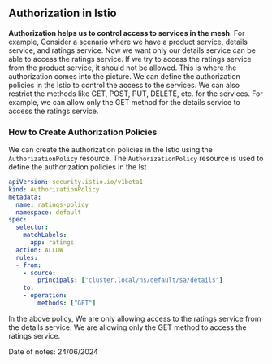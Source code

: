 ## Authorization in Istio

**Authorization helps us to control access to services in the mesh**. For example, Consider a scenario where we have a product service, details service, and ratings service. Now we want only our details service can be able to access the ratings service. If we try to access the ratings service from the product service, it should not be allowed. This is where the authorization comes into the picture. We can define the authorization policies in the Istio to control the access to the services. We can also restrict the methods like GET, POST, PUT, DELETE, etc. for the services. For example, we can allow only the GET method for the details service to access the ratings service.

### How to Create Authorization Policies

We can create the authorization policies in the Istio using the `AuthorizationPolicy` resource. The `AuthorizationPolicy` resource is used to define the authorization policies in the Ist

```yaml
apiVersion: security.istio.io/v1beta1
kind: AuthorizationPolicy
metadata:
  name: ratings-policy
  namespace: default
spec:
  selector:
    matchLabels:
      app: ratings
  action: ALLOW
  rules:
  - from:
    - source:
        principals: ["cluster.local/ns/default/sa/details"]
    to:
    - operation:
        methods: ["GET"]
```

In the above policy, We are only allowing access to the ratings service from the details service. We are allowing only the GET method to access the ratings service.

Date of notes: 24/06/2024